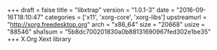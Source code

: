 +++
draft = false
title = "libxtrap"
version = "1.0.1-3"
date = "2016-09-16T18:10:47"
categories = ['x11', 'xorg-core', 'xorg-libs']
upstreamurl = "http://xorg.freedesktop.org"
arch = "x86_64"
size = "20668"
usize = "88546"
sha1sum = "5b8dc700201830a0b88131690967fed302e1be35"
+++
X.Org Xext library